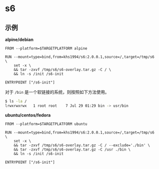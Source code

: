 # s6

## 示例

**alpine/debian**

```docker
FROM --platform=$TARGETPLATFORM alpine

RUN --mount=type=bind,from=khs1994/s6:2.0.0.1,source=/,target=/tmp/s6 \
    set -x \
    && tar -zxvf /tmp/s6/s6-overlay.tar.gz -C / \
    && ln -s /init /s6-init

ENTRYPOINT ["/s6-init"]
```

对于 `/bin` 是一个软链接的系统，则按照如下方法使用。

```bash
$ ls -la /
lrwxrwxrwx   1 root root    7 Jul 29 01:29 bin -> usr/bin
```

**ubuntu/centos/fedora**

```docker
FROM --platform=$TARGETPLATFORM ubuntu

RUN --mount=type=bind,from=khs1994/s6:2.0.0.1,source=/,target=/tmp/s6 \
    set -x \
    && tar -zxvf /tmp/s6/s6-overlay.tar.gz -C / --exclude='./bin' \
    && tar -zxvf /tmp/s6/s6-overlay.tar.gz -C /usr ./bin \
    && ln -s /init /s6-init

ENTRYPOINT ["/s6-init"]
```
